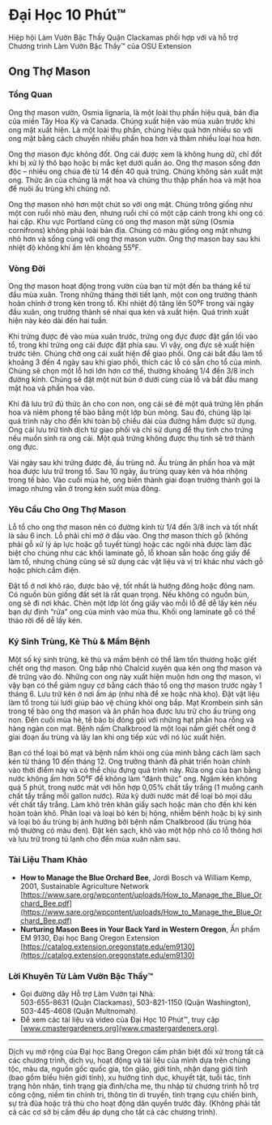 # Đại Học 10 Phút™

Hiệp hội Làm Vườn Bậc Thầy Quận Clackamas phối hợp với và hỗ trợ Chương trình Làm Vườn Bậc Thầy™ của OSU Extension

## Ong Thợ Mason

### Tổng Quan

Ong thợ mason vườn, Osmia lignaria, là một loài thụ phấn hiệu quả, bản địa của miền Tây Hoa Kỳ và Canada. Chúng xuất hiện vào mùa xuân trước khi ong mật xuất hiện. Là một loài thụ phấn, chúng hiệu quả hơn nhiều so với ong mật bằng cách chuyển nhiều phấn hoa hơn và thăm nhiều loại hoa hơn.

Ong thợ mason đực không đốt. Ong cái được xem là không hung dữ, chỉ đốt khi bị xử lý thô bạo hoặc bị mắc kẹt dưới quần áo. Ong thợ mason sống đơn độc – nhiều ong chúa đẻ từ 14 đến 40 quả trứng. Chúng không sản xuất mật ong. Thức ăn của chúng là mật hoa và chúng thu thập phấn hoa và mật hoa để nuôi ấu trùng khi chúng nở.

Ong thợ mason nhỏ hơn một chút so với ong mật. Chúng trông giống như một con ruồi nhỏ màu đen, nhưng ruồi chỉ có một cặp cánh trong khi ong có hai cặp. Khu vực Portland cũng có ong thợ mason mặt sừng (Osmia cornifrons) không phải loài bản địa. Chúng có màu giống ong mật nhưng nhỏ hơn và sống cùng với ong thợ mason vườn. Ong thợ mason bay sau khi nhiệt độ không khí ấm lên khoảng 55⁰F.

### Vòng Đời

Ong thợ mason hoạt động trong vườn của bạn từ một đến ba tháng kể từ đầu mùa xuân. Trong những tháng thời tiết lạnh, một con ong trưởng thành hoàn chỉnh ở trong kén trong tổ. Khi nhiệt độ tăng lên 50⁰F trong vài ngày đầu xuân, ong trưởng thành sẽ nhai qua kén và xuất hiện. Quá trình xuất hiện này kéo dài đến hai tuần.

Khi trứng được đẻ vào mùa xuân trước, trứng ong đực được đặt gần lối vào tổ, trong khi trứng ong cái được đặt phía sau. Vì vậy, ong đực sẽ xuất hiện trước tiên. Chúng chờ ong cái xuất hiện để giao phối. Ong cái bắt đầu làm tổ khoảng 3 đến 4 ngày sau khi giao phối, thích các lỗ có sẵn cho tổ của mình. Chúng sẽ chọn một lỗ hơi lớn hơn cơ thể, thường khoảng 1/4 đến 3/8 inch đường kính. Chúng sẽ đặt một nút bùn ở dưới cùng của lỗ và bắt đầu mang mật hoa và phấn hoa vào.

Khi đã lưu trữ đủ thức ăn cho con non, ong cái sẽ đẻ một quả trứng lên phấn hoa và niêm phong tế bào bằng một lớp bùn mỏng. Sau đó, chúng lặp lại quá trình này cho đến khi toàn bộ chiều dài của đường hầm được sử dụng. Ong cái lưu trữ tinh dịch từ giao phối và chỉ sử dụng để thụ tinh cho trứng nếu muốn sinh ra ong cái. Một quả trứng không được thụ tinh sẽ trở thành ong đực.

Vài ngày sau khi trứng được đẻ, ấu trùng nở. Ấu trùng ăn phấn hoa và mật hoa được lưu trữ trong tổ. Sau 10 ngày, ấu trùng quay kén và hóa nhộng trong tế bào. Vào cuối mùa hè, ong biến thành giai đoạn trưởng thành gọi là imago nhưng vẫn ở trong kén suốt mùa đông.

### Yêu Cầu Cho Ong Thợ Mason

Lỗ tổ cho ong thợ mason nên có đường kính từ 1/4 đến 3/8 inch và tốt nhất là sâu 6 inch. Lỗ phải chỉ mở ở đầu vào. Ong thợ mason thích gỗ (không phải gỗ xử lý áp lực hoặc gỗ tuyết tùng) hoặc các ngôi nhà được làm đặc biệt cho chúng như các khối laminate gỗ, lỗ khoan sẵn hoặc ống giấy để làm tổ, nhưng chúng cũng sẽ sử dụng các vật liệu và vị trí khác như vách gỗ hoặc phích cắm điện.

Đặt tổ ở nơi khô ráo, được bảo vệ, tốt nhất là hướng đông hoặc đông nam. Có nguồn bùn giống đất sét là rất quan trọng. Nếu không có nguồn bùn, ong sẽ đi nơi khác. Chèn một lớp lót ống giấy vào mỗi lỗ để dễ lấy kén nếu bạn dự định “rửa” ong của mình vào mùa thu. Khối ong laminate gỗ có thể tháo rời để dễ lấy kén.

### Ký Sinh Trùng, Kẻ Thù & Mầm Bệnh

Một số ký sinh trùng, kẻ thù và mầm bệnh có thể làm tổn thương hoặc giết chết ong thợ mason. Ong bắp nhỏ Chalcid xuyên qua kén ong thợ mason và đẻ trứng vào đó. Những con ong này xuất hiện muộn hơn ong thợ mason, vì vậy bạn có thể giảm nguy cơ bằng cách tháo tổ ong thợ mason trước ngày 1 tháng 6. Lưu trữ kén ở nơi ấm áp (như nhà để xe hoặc nhà kho). Đặt vật liệu làm tổ trong túi lưới giúp bảo vệ chúng khỏi ong bắp. Mạt Krombein sinh sản trong tế bào ong thợ mason và ăn phấn hoa được lưu trữ cho ấu trùng ong non. Đến cuối mùa hè, tế bào bị đóng gói với những hạt phấn hoa rỗng và hàng ngàn con mạt. Bệnh nấm Chalkbrood là một loại nấm giết chết ong ở giai đoạn ấu trùng và lây lan khi ong tiếp xúc với nó lúc xuất hiện.

Bạn có thể loại bỏ mạt và bệnh nấm khỏi ong của mình bằng cách làm sạch kén từ tháng 10 đến tháng 12. Ong trưởng thành đã phát triển hoàn chỉnh vào thời điểm này và có thể chịu đựng quá trình này. Rửa ong của bạn bằng nước không ấm hơn 50⁰F để không làm “đánh thức” ong. Ngâm kén không quá 5 phút, trong nước mát với hỗn hợp 0,05% chất tẩy trắng (1 muỗng canh chất tẩy trắng mỗi gallon nước). Rửa kỹ dưới nước mát để loại bỏ mọi dấu vết chất tẩy trắng. Làm khô trên khăn giấy sạch hoặc màn cho đến khi kén hoàn toàn khô. Phân loại và loại bỏ kén bị hỏng, nhiễm bệnh hoặc bị ký sinh và loại bỏ ấu trùng bị ảnh hưởng bởi bệnh nấm Chalkbrood (ấu trùng hóa mộ thường có màu đen). Đặt kén sạch, khô vào một hộp nhỏ có lỗ thông hơi và lưu trữ trong tủ lạnh cho đến mùa xuân năm sau.

### Tài Liệu Tham Khảo

- **How to Manage the Blue Orchard Bee**, Jordi Bosch và William Kemp, 2001, Sustainable Agriculture Network  
  [https://www.sare.org/wpcontent/uploads/How_to_Manage_the_Blue_Orchard_Bee.pdf](https://www.sare.org/wpcontent/uploads/How_to_Manage_the_Blue_Orchard_Bee.pdf)
- **Nurturing Mason Bees in Your Back Yard in Western Oregon**, Ấn phẩm EM 9130, Đại học Bang Oregon Extension  
  [https://catalog.extension.oregonstate.edu/em9130](https://catalog.extension.oregonstate.edu/em9130)

### Lời Khuyên Từ Làm Vườn Bậc Thầy™

- Gọi đường dây Hỗ trợ Làm Vườn tại Nhà:  
  503-655-8631 (Quận Clackamas), 503-821-1150 (Quận Washington), 503-445-4608 (Quận Multnomah).  
- Để xem các tài liệu và video của Đại Học 10 Phút™, truy cập [www.cmastergardeners.org](www.cmastergardeners.org).

---

Dịch vụ mở rộng của Đại học Bang Oregon cấm phân biệt đối xử trong tất cả các chương trình, dịch vụ, hoạt động và tài liệu của mình dựa trên chủng tộc, màu da, nguồn gốc quốc gia, tôn giáo, giới tính, nhận dạng giới tính (bao gồm biểu hiện giới tính), xu hướng tình dục, khuyết tật, tuổi tác, tình trạng hôn nhân, tình trạng gia đình/cha mẹ, thu nhập từ chương trình hỗ trợ công cộng, niềm tin chính trị, thông tin di truyền, tình trạng cựu chiến binh, sự trả đũa hoặc trả thù cho hoạt động dân quyền trước đây. (Không phải tất cả các cơ sở bị cấm đều áp dụng cho tất cả các chương trình).